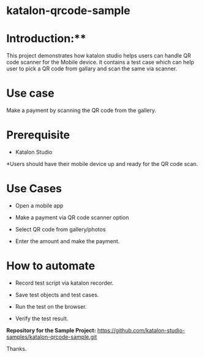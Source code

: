 # katalon-qrcode-sample

# Introduction:**

This project demonstrates how katalon studio helps users can handle QR code scanner for the Mobile device. it contains a test case which can help user to pick a QR code from gallary and scan the same via scanner.

# Use case

Make a payment by scanning the QR code from the gallery.

# Prerequisite

* Katalon Studio

*Users should have their mobile device up and ready for the QR code scan.

# Use Cases

* Open a mobile app

* Make a payment via QR code scanner option

* Select QR code from gallery/photos

* Enter the amount and make the payment.

# How to automate

* Record test script via katalon recorder.

* Save test objects and test cases.

* Run the test on the browser.

* Verify the test result.

**Repository for the Sample Project:**
https://github.com/katalon-studio-samples/katalon-qrcode-sample.git

Thanks.
